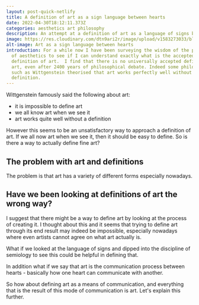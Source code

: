 ```yaml
---
layout: post-quick-netlify
title: A definition of art as a sign language between hearts
date: 2022-04-30T18:12:11.373Z
categories: aesthetics art philosophy
description: An attempt at a definition of art as a language of signs between hearts
image: https://res.cloudinary.com/dtn9ari2r/image/upload/v1583273033/blog/96E6718D-CE5A-4D47-A191-8FFB7788BFC0.jpg
alt-image: Art as a sign language between hearts
introduction: For a while now I have been surveying the wisdom of the philosophy
  of aesthetics to see if I can understand exactly what is the accepted
  definition of art.  I find that there is no universally accepted definition of
  art, even after 2400 years of philosophical debate. Indeed some philosophers
  such as Wittgenstein theorised that art works perfectly well without a
  definition.
---
```

Wittgenstein famously said the following about art:

* it is impossible to define art
* we all know art when we see it
* art works quite well without a definition

However this seems to be an unsatisfactory way to approach a definition of art. If we all now art when we see it, then it should be easy to define. So is there a way to actually define fine art? 

## The problem with art and definitions

The problem is that art has a variety of different forms especially nowadays.

## Have we been looking at definitions of art the wrong way?

I suggest that there might be a way to define art by looking at the process of creating it. I thought about this and it seems that trying to define art through its end result may indeed be impossible, especially nowadays where even artists cannot agree on what art actually is.

What if we looked at the language of signs and dipped into the discipline of semiology to see this could be helpful in defining that.

In addition what if we say that art is the communication process between hearts - basically how one heart can communicate with another.

So how about defining art as a means of communication, and everything that is the result of this mode of communication is art. Let's explain this further.